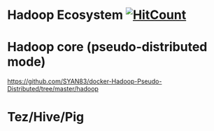 # Hadoop Ecosystem [![HitCount](http://hits.dwyl.io/syan83/docker-Hadoop-Pseudo-Distributed.svg)](http://hits.dwyl.io/syan83/docker-Hadoop-Pseudo-Distributed)

# Hadoop core (pseudo-distributed mode)

https://github.com/SYAN83/docker-Hadoop-Pseudo-Distributed/tree/master/hadoop

# Tez/Hive/Pig
